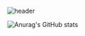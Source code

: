 ![header](https://capsule-render.vercel.app/api?type=wave&color=auto&height=200&section=header&text=Welcome!%20I'm%20Yoon%20Johyun&fontSize=90)

![Anurag's GitHub stats](https://github-readme-stats.vercel.app/api?username=porory415&show_icons=true&theme=radical)

